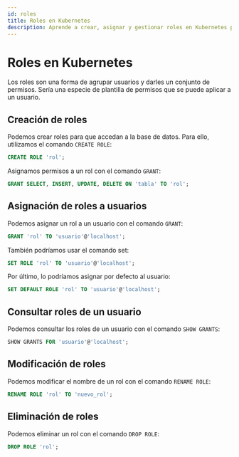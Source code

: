 ```yaml
---
id: roles
title: Roles en Kubernetes
description: Aprende a crear, asignar y gestionar roles en Kubernetes para controlar el acceso a los recursos.
---
```


# Roles en Kubernetes

Los roles son una forma de agrupar usuarios y darles un conjunto de permisos. Sería una especie de plantilla de permisos que se puede aplicar a un usuario.

## Creación de roles
Podemos crear roles para que accedan a la base de datos. Para ello, utilizamos el comando `CREATE ROLE`:
```sql
CREATE ROLE 'rol';
```

Asignamos permisos a un rol con el comando `GRANT`:
```sql
GRANT SELECT, INSERT, UPDATE, DELETE ON 'tabla' TO 'rol';
```

## Asignación de roles a usuarios
Podemos asignar un rol a un usuario con el comando `GRANT`:
```sql
GRANT 'rol' TO 'usuario'@'localhost';
```

También podríamos usar el comando set:
```sql
SET ROLE 'rol' TO 'usuario'@'localhost';
```

Por último, lo podríamos asignar por defecto al usuario:
```sql
SET DEFAULT ROLE 'rol' TO 'usuario'@'localhost';
```

## Consultar roles de un usuario
Podemos consultar los roles de un usuario con el comando `SHOW GRANTS`:
```sql
SHOW GRANTS FOR 'usuario'@'localhost';
```

## Modificación de roles
Podemos modificar el nombre de un rol con el comando `RENAME ROLE`:
```sql
RENAME ROLE 'rol' TO 'nuevo_rol';
```

## Eliminación de roles
Podemos eliminar un rol con el comando `DROP ROLE`:
```sql
DROP ROLE 'rol';
```

